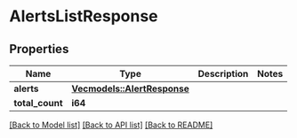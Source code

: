 # AlertsListResponse

## Properties

Name | Type | Description | Notes
------------ | ------------- | ------------- | -------------
**alerts** | [**Vec<models::AlertResponse>**](AlertResponse.md) |  | 
**total_count** | **i64** |  | 

[[Back to Model list]](../README.md#documentation-for-models) [[Back to API list]](../README.md#documentation-for-api-endpoints) [[Back to README]](../README.md)


